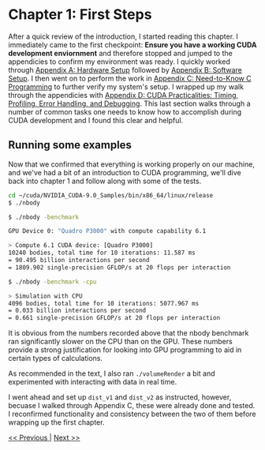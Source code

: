 # Chapter 1: First Steps

After a quick review of the introduction, I started reading this chapter. I immediately came to the first checkpoint: __Ensure you have a working CUDA development enviornment__ and therefore stopped and jumped to the appendicies to confirm my environment was ready. I quickly worked through [Appendix A: Hardware Setup](../Appendix_A/readme.md) followed by [Appendix B: Software Setup](../Appendix_B/readme.md). I then went on to perform the work in [Appendix C: Need-to-Know C Programming](../Appendix_C/readme.md) to further verify my system's setup. I wrapped up my walk through the appendicies with [Appendix D: CUDA Practicalities: Timing, Profiling, Error Handling, and Debugging](Appendix_D/readme.md). This last section walks through a number of common tasks one needs to know how to accomplish during CUDA development and I found this clear and helpful.


## Running some examples
Now that we confirmed that everything is working properly on our machine, and we've had a bit of an introduction to CUDA programming, we'll dive back into chapter 1 and follow along with some of the tests.

```bash
cd ~/cuda/NVIDIA_CUDA-9.0_Samples/bin/x86_64/linux/release
$ ./nbody

$ ./nbody -benchmark

GPU Device 0: "Quadro P3000" with compute capability 6.1

> Compute 6.1 CUDA device: [Quadro P3000]
10240 bodies, total time for 10 iterations: 11.587 ms
= 90.495 billion interactions per second
= 1809.902 single-precision GFLOP/s at 20 flops per interaction

$ ./nbody -benchmark -cpu

> Simulation with CPU
4096 bodies, total time for 10 iterations: 5077.967 ms
= 0.033 billion interactions per second
= 0.661 single-precision GFLOP/s at 20 flops per interaction

```

It is obvious from the numbers recorded above that the nbody benchmark ran significantly slower on the CPU than on the GPU. These numbers provide a strong justification for looking into GPU programming to aid in certain types of calculations.

As recommended in the text, I also ran `./volumeRender` a bit and experimented with interacting with data in real time.

I went ahead and set up `dist_v1` and `dist_v2` as instructed, however, becuase I walked through Appendix C, these were already done and tested. I reconfirmed functionality and consistency between the two of them before wrapping up the first chapter.


[<< Previous ](..//readme.md)
|
[ Next >>](../Chapter_02/readme.md)
